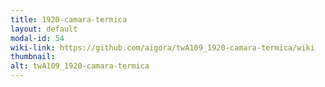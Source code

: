 ```yaml
---
title: 1920-camara-termica
layout: default
modal-id: 54
wiki-link: https://github.com/aigora/twA109_1920-camara-termica/wiki
thumbnail: 
alt: twA109_1920-camara-termica
---
```


